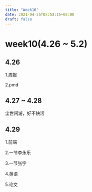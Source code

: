 ```yaml
---
title: "Week10"
date: 2021-04-26T08:53:15+08:00
draft: false
---
```


# week10(4.26 ~ 5.2)



## 4.26

1.周报

2.pmd



## 4.27 ~ 4.28

尘世闲游，好不快活



## 4.29

1.前端

2.一节李永乐

3.一节张宇

4.英语

5.论文